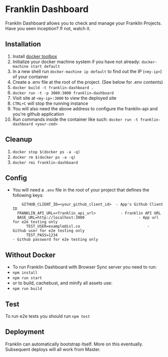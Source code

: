 # Franklin Dashboard

Franklin Dashboard allows you to check and manage your Franklin Projects. Have you seen inception? If not, watch it.

## Installation

1. Install [docker toolbox](https://www.docker.com/toolbox)
1. Initialize your docker machine system if you have not already: `docker-machine start default`
1. In a new shell run `docker-machine ip default` to find out the IP (`<my-ip>`) of your container
1. Create a .env file at the root of the project. (See below for .env contents)
1. `docker build -t franklin-dashboard .`
1. `docker run -t -p 3000:3000 franklin-dashboard`
1. Visit site at `<my-ip>:3000` to view the deployed site
1. `CTRL+C` will stop the running instance
1. You will also need the above address to configure the franklin-api and you're github application
1. Run commands inside the container like such: `docker run -t franklin-dashboard <your-cmd>`

## Cleanup

1. `docker stop $(docker ps -a -q)`
1. `docker rm $(docker ps -a -q)`
1. `docker rmi franklin-dashboard`


## Config

- You will need a `.env` file in the root of your project that defines the following keys:


    ```
    	GITHUB_CLIENT_ID=<your_github_client_id>  - App's Github Client ID
      FRANKLIN_API_URL=<franklin_api_url>    		- Franklin API URL
      BASE_URL=http://localhost:3000 						- App url for e2e testing only
		  TEST_USER=example@isl.co 							    - Github user for e2e testing only
		  TEST_PASS=1234										        - Github password for e2e testing only

    ```

## Without Docker

- To run Franklin Dashboard with Browser Sync server you need to run:
- `npm install`
- `npm run start`
- or to build, cachebust, and minify all assets use:
- `npm run build`

## Test

To run e2e tests you should run `npm test`

## Deployment

Franklin can automatically bootstrap itself. More on this eventually. Subsequent deploys will all work from Master.
